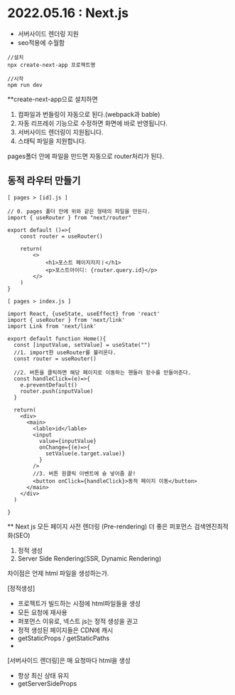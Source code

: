 # 2022.05.16 : Next.js 

- 서버사이드 렌더링 지원 
- seo적용에 수월함 


```
//설치
npx create-next-app 프로젝트명

//시작
npm run dev 
```

**create-next-app으로 설치하면 
1. 컴파일과 번들링이 자동으로 된다.(webpack과 bable)
2. 자동 리프레쉬 기능으로 수정하면 화면에 바로 반영됩니다. 
3. 서버사이드 렌더링이 지원됩니다. 
4. 스태틱 파일을 지원합니다. 

pages폴더 안에 파일을 만드면 자동으로 router처리가 된다. 



## 동적 라우터 만들기 

```
[ pages > [id].js ]

// 0. pages 폴더 안에 위와 같은 형태의 파일을 만든다. 
import { useRouter } from "next/router"

export default ()=>{
    const router = useRouter()

    return(
        <>
            <h1>포스트 페이지지지ㅣ</h1>
            <p>포스트아이디: {router.query.id}</p>
        </>
    )
}
```

```
[ pages > index.js ]

import React, {useState, useEffect} from 'react'
import { useRouter } from 'next/link'
import Link from 'next/link'

export default function Home(){
  const [inputValue, setValue] = useState("")
  //1. import한 useRouter를 불러온다.
  const router = useRouter()
  
  //2. 버튼을 클릭하면 해당 페이지로 이동하는 핸들러 함수를 만들어준다. 
  const handleClick=(e)=>{
    e.preventDefault()
    router.push(inputValue)
  }
  
  return(
    <div>
      <main>
        <lable>id</lable>
        <input 
          value={inputValue} 
          onChange={(e)=>{
            setValue(e.target.value)}
          } 
        />
        //3. 버튼 원클릭 이벤트에 슝 넣어줌 끝! 
        <button onClick={handleClick}>동적 페이지 이동</button>
      </main>
    </div>
  )

}

```




** Next js 모든 페이지 사전 렌더링 (Pre-rendering)
더 좋은 퍼포먼스
검색엔진최적화(SEO)
1. 정적 생성 
2. Server Side Rendering(SSR, Dynamic Rendering)

차이점은 언제 html 파일을 생성하는가.

[정적생성]
- 프로젝트가 빌드하는 시점에 html파일들을 생성 
- 모든 요청에 재사용
- 퍼포먼스 이유로, 넥스트 js는 정적 생성을 권고
- 정적 생성된 페이지들은 CDN에 캐시
- getStaticProps / getStaticPaths 
-
[서버사이드 렌더링]은 매 요청마다 html을 생성
- 항상 최신 상태 유지
- getServerSideProps
